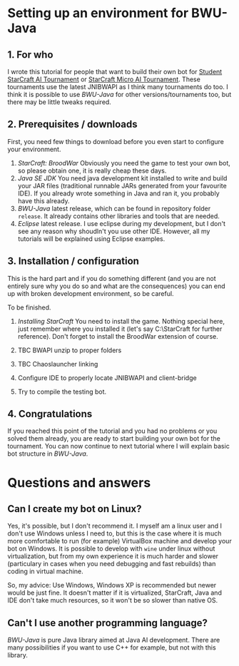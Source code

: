 # Setting up an environment for BWU-Java

## 1. For who

I wrote this tutorial for people that want to build their own bot for [Student StarCraft AI Tournament](http://sscaitournament.com) or 
[StarCraft Micro AI Tournament](http://scmai.hackcraft.sk). These tournaments use the latest JNIBWAPI as I think many tournaments do too. I
think it is possible to use *BWU-Java* for other versions/tournaments too, but there may be little tweaks required.

## 2. Prerequisites / downloads

First, you need few things to download before you even start to configure your environment.

1. *StarCraft: BroodWar* Obviously you need the game to test your own bot, so please obtain one, it is really cheap these days.
2. *Java SE JDK* You need java development kit installed to write and build your JAR files (traditional runnable JARs generated from your favourite IDE). If you already wrote something in Java and ran it, you probably have this already.
3. *BWU-Java* latest release, which can be found in repository folder ``release``. It already contains other libraries and tools that are needed.
4. *Eclipse* latest release. I use eclipse during my development, but I don't see any reason why shoudln't you use other IDE. However, all my
tutorials will be explained using Eclipse examples.

## 3. Installation / configuration

This is the hard part and if you do something different (and you are not entirely sure why you do so and what are the consequences) you can
end up with broken development environment, so be careful.

To be finished.
1. *Installing StarCraft* You need to install the game. Nothing special here, just remember where you installed it (let's say C:\StarCraft for further reference). Don't forget to install the BroodWar extension of course.

2. TBC BWAPI unzip to proper folders
3. TBC Chaoslauncher linking
4. Configure IDE to properly locate JNIBWAPI and client-bridge
5. Try to compile the testing bot.

## 4. Congratulations

If you reached this point of the tutorial and you had no problems or you solved them already, you are ready to start building your own bot for the tournament. You can now continue to next tutorial where I will explain basic bot structure in *BWU-Java*.

# Questions and answers

## Can I create my bot on Linux?

Yes, it's possible, but I don't recommend it. I myself am a linux user and I don't use Windows unless I need to,
but this is the case where it is much more comfortable to run (for example) VirtualBox machine and develop your bot
on Windows. It is possible to develop with ``wine`` under linux without virtualization, but from my own experience 
it is much harder and slower (particulary in cases when you need debugging and fast rebuilds) than coding in virtual machine.

So, my advice: Use Windows, Windows XP is recommended but newer would be just fine. It doesn't matter if it is virtualized,
StarCraft, Java and IDE don't take much resources, so it won't be so slower than native OS.

## Can't I use another programming language?

*BWU-Java* is pure Java library aimed at Java AI development. There are many possibilities if you want to use C++ for example, but not with this library.
